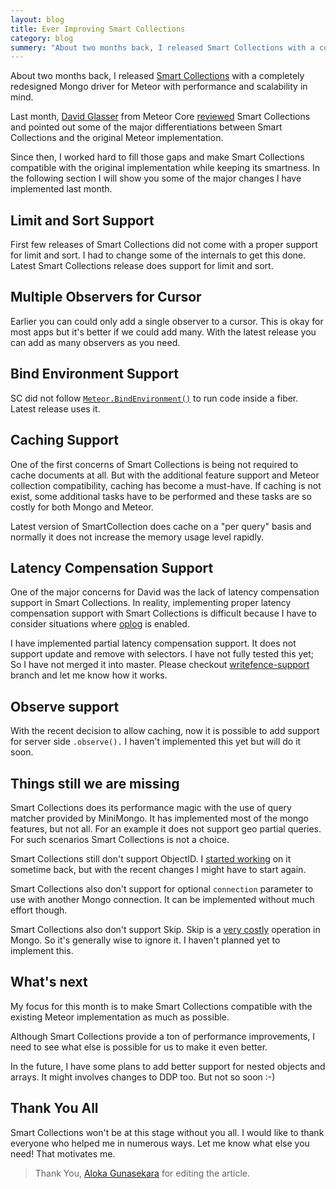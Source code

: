 ```yaml
---
layout: blog
title: Ever Improving Smart Collections
category: blog
summery: "About two months back, I released Smart Collections with a completely redesigned Mongo driver for Meteor with performance and scalability in mind. This is a update on what are the recent changes I've implemented."
---
```


About two months back, I released [Smart Collections](http://meteorhacks.com/introducing-smart-collections.html) with a completely redesigned Mongo driver for Meteor with performance and scalability in mind. 

Last month, [David Glasser](https://twitter.com/glasser) from Meteor Core [reviewed](https://groups.google.com/d/msg/meteor-talk/h-ulU7guh1Y/nTfJ1F8uGxwJ) Smart Collections and pointed out some of the major differentiations between Smart Collections and the original Meteor implementation. 

Since then, I worked hard to fill those gaps and make Smart Collections compatible with the original implementation while keeping its smartness. In the following section I will show you some of the major changes I have implemented last month. 

## Limit and Sort Support

First few releases of Smart Collections did not come with a proper support for limit and sort. I had to change some of the internals to get this done. Latest Smart Collections release does support for limit and sort.

## Multiple Observers for Cursor

Earlier you can could only add a single observer to a cursor. This is okay for most apps but it's better if we could add many. With the latest release you can add as many observers as you need. 

## Bind Environment Support

SC did not follow [`Meteor.BindEnvironment()`](https://www.eventedmind.com/posts/meteor-what-is-meteor-bindenvironment) to run code inside a fiber. Latest release uses it.

## Caching Support
One of the first concerns of Smart Collections is being not required to cache documents at all. 
But with the additional feature support and Meteor collection compatibility, caching has become a must-have. If caching is not exist, some additional tasks have to be performed and these tasks are so costly for both Mongo and Meteor. 

Latest version of SmartCollection does cache on a "per query" basis and normally it does not increase the memory usage level rapidly.

## Latency Compensation Support

One of the major concerns for David was the lack of latency compensation support in Smart Collections. In reality, implementing proper latency compensation support with Smart Collections is difficult because I have to consider situations where [oplog](http://meteorhacks.com/lets-scale-meteor.html) is enabled. 

I have implemented partial latency compensation support. It does not support update and remove with selectors. I have not fully tested this yet; So I have not merged it into master. Please checkout [writefence-support](http://goo.gl/uatllo) branch and let me know how it works. 

## Observe support
With the recent decision to allow caching, now it is possible to add support for server side `.observe().` I haven't implemented this yet but will do it soon. 

## Things still we are missing 

Smart Collections does its performance magic with the use of query matcher provided by MiniMongo. It has implemented most of the mongo features, but not all. For an example it does not support geo partial queries. For such scenarios Smart Collections is not a choice. 

Smart Collections still don't support ObjectID. I [started working](http://goo.gl/9ZFVWP) on it sometime back, but with the recent changes I might have to start again. 

Smart Collections also don't support for optional `connection` parameter to use with another Mongo connection. It can be implemented without much effort though. 

Smart Collections also don't support Skip. Skip is a [very costly](http://stackoverflow.com/a/7228190/457224) operation in Mongo. So it's generally wise to ignore it. I haven't planned yet to implement this. 

## What's next

My focus for this month is to make Smart Collections compatible with the existing Meteor implementation as much as possible.  

Although Smart Collections provide a ton of performance improvements, I need to see what else is possible for us to make it even better. 

In the future, I have some plans to add better support for nested objects and arrays. It might involves changes to DDP too. But not so soon :-)

## Thank You All

Smart Collections won't be at this stage without you all. I would like to thank everyone who helped me in numerous ways. Let me know what else you need! That motivates me. 

> Thank You, [Aloka Gunasekara](https://twitter.com/alokag) for editing the article.
